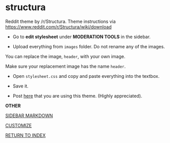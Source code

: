 # structura

Reddit theme by /r/Structura. Theme instructions via https://www.reddit.com/r/Structura/wiki/download

* Go to **edit stylesheet** under **MODERATION TOOLS** in the sidebar.

* Upload everything from `images` folder. Do not rename any of the images.

You can replace the image, `header`, with your own image.

Make sure your replacement image has the name `header`.

* Open `stylesheet.css` and copy and paste everything into the textbox.

* Save it. 

* Post [here](https://redd.it/4gxwqg) that you are using this theme. (Highly appreciated).

**OTHER**

[SIDEBAR MARKDOWN](https://www.reddit.com/r/Structura/wiki/sidebarmarkdown)

[CUSTOMIZE](https://www.reddit.com/r/Structura/wiki/customize)

[RETURN TO INDEX](https://www.reddit.com/r/Structura/wiki/index)
